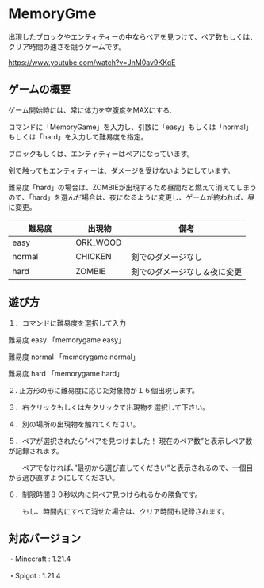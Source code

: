 # MemoryGme
出現したブロックやエンティティーの中ならペアを見つけて、ペア数もしくは、クリア時間の速さを競うゲームです。

https://www.youtube.com/watch?v=JnM0av9KKqE

## ゲームの概要
ゲーム開始時には、常に体力を空腹度をMAXにする.

コマンドに「MemoryGame」を入力し、引数に「easy」もしくは「normal」もしくは「hard」を入力して難易度を指定。

ブロックもしくは、エンティティーはペアになっています。

剣で触ってもエンティティーは、ダメージを受けないようにしています。

難易度「hard」の場合は、ZOMBIEが出現するため昼間だと燃えて消えてしまうので、「hard」を選んだ場合は、夜になるように変更し、ゲームが終われば、昼に変更。


|難易度　　　　 |出現物　　　 |備考 　　　　　　　　　　　|
|-----|-----|-----|
| easy | ORK_WOOD |        |
| normal | CHICKEN | 剣でのダメージなし |
| hard | ZOMBIE | 剣でのダメージなし＆夜に変更 |

## 遊び方

１．コマンドに難易度を選択して入力

   難易度 easy 「memorygame easy」

   難易度 normal 「memorygame normal」

   難易度 hard 「memorygame hard」

２. 正方形の形に難易度に応じた対象物が１６個出現します。

３．右クリックもしくは左クリックで出現物を選択して下さい。

４．別の場所の出現物を触れてください。

５．ペアが選択されたら”ペアを見つけました！ 現在のペア数”と表示しペア数が記録されます。

　　ペアでなければ、”最初から選び直してください”と表示されるので、一個目から選び直すようにしてください。

６．制限時間３０秒以内に何ペア見つけられるかの勝負です。

　　もし、時間内にすべて消せた場合は、クリア時間も記録されます。

## 対応バージョン

  ・Minecraft : 1.21.4

  ・Spigot : 1.21.4

